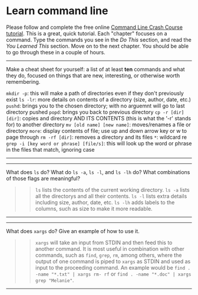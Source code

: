# Learn command line

Please follow and complete the free online [Command Line Crash Course
tutorial](http://cli.learncodethehardway.org/book/). This is a great,
quick tutorial. Each "chapter" focuses on a command. Type the commands
you see in the _Do This_ section, and read the _You Learned This_
section. Move on to the next chapter. You should be able to go through
these in a couple of hours.


---

Make a cheat sheet for yourself: a list of at least **ten** commands and what they do, focused on things that are new, interesting, or otherwise worth remembering.

> > 
`mkdir -p`: this will make a path of directories even if they don't previously exist 
`ls -lr`: more details on contents of a directory (size, author, date, etc.)
`pushd`: brings you to the chosen directory; with no arguemnt will go to last directory pushed
`popd`: brings you back to previous directory
`cp -r [dir] [dir]`: copies and directory AND ITS CONTENTS (this is what the '-r' stands for) to another directory 
`mv [old name] [new name]`: moves/renames a file or directory 
`more`: display contents of file; use up and down arrow key or w to page through
`rm -rf [dir]`: removes a directory and its files
`*`: wildcard re
`grep -i [key word or phrase] [file/s]`: this will look up the word or phrase in the files that match, ignoring case


---


---

What does `ls` do? What do `ls -a`, `ls -l`, and `ls -lh` do? What combinations of those flags are meaningful?

> > `ls` lists the contents of the current working directory. `ls -a` lists all the directorys and all their contents. `ls -l` lists extra details including size, author, date, etc. `ls -lh` adds labels to the columns, such as size to make it more readable. 

---


---

What does `xargs` do? Give an example of how to use it.

> > `xargs` will take an input from STDIN and then feed this to another command. It is most useful in combination with other commands, such as `find`, `grep`, `rm`, among others, where the output of one command is piped to `xargs` as STDIN and used as input to the proceeding command. An example would be `find . -name "*.txt" | xargs rm- rf` or `find . -name "*.doc" | xargs grep "Melanie"`.

---


